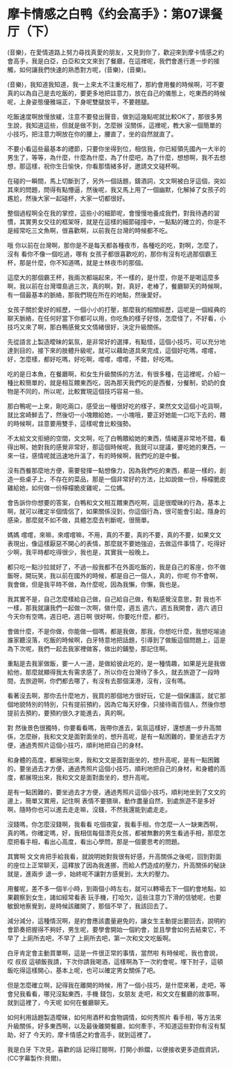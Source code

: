 # 摩卡情感之白鸭《约会高手》：第07课餐厅（下）

(音樂)，在愛情道路上努力尋找真愛的朋友，又見到你了，歡迎來到摩卡情感之約會高手，我是白亞，白亞和文文來到了餐廳，在這裡呢，我們會進行進一步的接觸，如何讓我們快速的熟悉對方呢，(音樂)，(音樂)。

(音樂)，我知道我知道，我一上來太不注重吃相了，那約會用餐的時候啊，可不要真的以為自己是去吃飯的，要更多地把註意力，放在自己的儀態上，吃東西的時候呢，上身姿態優雅端正，下身呢雙腿放平，不要翹腿。

吃飯速度啊放慢放緩，注意不要發出聲音，做到這幾點呢就比較OK了，那很多男生說，我知道這些，但就是做不到，怎麼辦 沒關係，這裡呢，教大家一個簡單的小技巧，把注意力啊放在你的腰上，腰直了，坐的自然就直了。

不要小看這些最基本的禮節，只要你坐得到位，相信我，你已經領先國內一大半的男生了，等等，為什麼，什麼為什麼，為了什麼吧，為了什麼，想想啊，我不去想想，那這樣，祝你生日愉快，你看那情緒多好，邀請文文碰杯啊。

在碰的一瞬間，馬上切斷到了，另外一個話題，鑄酒詞，文文啊被白牙這個，突如其來的問題，問得有點懵逼，然後呢，我又馬上用了一個幽默，化解掉了女孩子的尷尬，然後大家一起碰杯，大家一切都很好。

整個過程啊全在我的掌控，這些小的細節呢，會慢慢地養成我們，對我待遇的習慣，其實男女交往的框架呀，就是在這樣的細節碰撞中，一點點的確立的，你是不是經常吃三文魚啊，很喜歡啊，以前我在台灣的時候都不吃。

哦 你以前在台灣啊，那你是不是每天都各種夜市，各種吃的吃，對啊，怎麼了，沒有 看你不像一個吃過，哪有 女孩子都很喜歡吃的，那你有沒有吃過那個霸王杯，那是什麼，你不知道嗎，就是士林夜市的那個。

這麼大的那個霸王杯，我兩次都端起來，不一樣的，是什麼，你是不是喝這麼多啊，我以前在台灣環島過三次，真的啊，對，真好，老棒了，餐廳聊天的時候啊，有一個最基本的脈絡，那我們現在所在的地點，然後愛好。

女孩子關於愛好的經歷，一個小小的打壓，那麼我的相關經歷，這呢是一個經典的聊天脈絡，在任何好當下你都可以用，你吃魚的樣子好怪，怎麼怪了，不好看，小技巧又來了啊，那白鴨感覺文文情緒很好，決定升級關係。

先從語言上製造曖昧的氣氛，是非常好的選擇，有點怪，這個小技巧，可以充分地達到目的，接下來的肢體升級呢，就可以藉助道具來完成，這個好吃嗎，嚐嚐，好，怎麼樣，都好吃嗎，好吃啊，嚐嚐，嚐嚐，不錯，好吃嗎。

吃的是日本魚，在餐廳啊，和女生升級關係的方法，有很多種，在這裡呢，介紹一種比較簡單的，就是相互餵東西吃，因為那天我們吃的是西餐，分餐制，奶奶的食物是不同的，所以呢，比較實現這個技巧容易一些。

那白鴨呢一上來，剛吃兩口，感受出一種很好吃的樣子，果然文文這個小吃貨啊，就比宮崎鮮去了，然後切一小塊餵給她，一小塊哦，要正好她能一口吃下去的，餵的時候啊，註意要用雙手，這樣呢會比較強勢。

不太給文文拒絕的空間，文文啊，吃了白鴨餵給她的東西，情緒還非常地不錯，看得出啊，她對我的感覺非常好，那這個時候呢，我就可以提議，要吃她的東西，一來一往，感情呢就迅速地升溫了，有的時候啊，我們吃的是中餐。

沒有西餐那麼地方便，需要發揮一點想像力，因為我們吃的東西，都是一樣的，創造一些桌子上，不存在的菜品，那是一個非常好的方法，比如說做一份，檸檬脆皮雞給她，如何做一份檸檬脆皮雞呢，二位媽。

會告訴你你想要的答案，白鴨和文文相互餵東西吃啊，這是很曖昧的行為，基本上啊，就可以確定半個情侶了，如果關係沒到，你這個行為，很可能會引起，隱身的感染，那麼就不如不做，具體怎麼去判斷呢，很簡單。

媽媽 嚐嚐，來嘛，來嚐嚐嘛，不用，真的不要，真的不要，真的不要，如果文文表現出，像這樣厭惡不開心的表情，那麼就不要她強迫，去做這件事情了，吃得好少啊，我平時都吃得很少，我也是，其實我一般晚上。

都只吃一點沙拉就好了，不過一般我都不在外面吃飯的，我是自己的客座，你不做飯呀，開玩笑，我以前在國外的時候，都是自己一個人，真的，你呢 你不會啊，我會做，但是我平時不做，為什麼呢，因為我懶，你懶，我也是。

我其實不是，自己怎麼樣給自己做，自己給自己做，有點感覺沒意思，對 我也不一樣，那我就讓我們一起做一次啊，做什麼，週五 週六，週五我開會，週六 週日今天你有空嗎，週日吧，週日啊 很好啊，你要吃什麼，都行。

會做什麼，不是你做，你能做一個嗎，都是我做，那我，你想吃什麼，我想吃喻迪誰家聽沒落，吃飯的時候啊，白牙特意地把話題，引導到了做飯這個問題上，這是為下次呢，我們一起去我家裡做客，做出的鋪墊，那記住啊。

重點是去我家做飯，要一人一道，是做給彼此吃的，是一種情趣，如果是光是我做給他，那麼就顯得我太有需求感了，所以你在台灣待了多久，就去旅遊了一段時間，去旅遊啊，你們都去哪了，有沒有去那個漢港，沒有，沒有嗎。

看著沒去啊，那你去什麼地方，我買的那個地方很好玩，它是一個保護區，就它那個地貌特別的特別，只有提前預約，因為它每天好像，只接待兩百個人，然後你想提前去預約，要預約很久才能進去，真的啊。

對 然後景色很獨特，你要看看嗎，我帶你進去，氣氛這樣好，還想進一步升高關係，怎麼辦，我和文文是面對面坐的，想升高呢，是有一點困難的，要坐過去才方便，通過秀照片這個小技巧，順利地把自己的身材。

和身體的高度，都展現出來，我和文文是面對面坐的，想升高呢，是有一點困難的，要坐過去才方便，通過秀照片這個小技巧，順利地把自己的身材，和身體的高度，都展現出來，我和文文是面對面坐的，想升高呢。

是有一點困難的，要坐過去才方便，通過秀照片這個小技巧，順利地坐到了文文的邊上，簡單又實用，記住啊 表情不要猥瑣，動作盡量自然，到處旅遊不是多好啊，隨時你也可以進去走走嘛，沒錢，不然我還能到處走走。

沒錢嗎，你怎麼沒錢啊，我看看 吃個夜宴，我看手相，你怎麼一人一缺東西啊，真的嗎，你確定嗎，好，我相信每個漂亮女孩，都被無數的男生看過手相，那麼怎麼把看手相，看出心高度，看出心學問，那是一個要思考的問題。

其實啊 文文肯把手給我看，就說明她對我很有好感，升高關係之後呢，回到對面的座位上正常聊天，這釋放了因為我進挪，而給人們造成的壓力，升高關係的秘訣就是，進兩步 退一步，始終呢不讓對方感覺到，太大的壓力。

用餐呢，差不多一個半小時，到兩個小時左右，就可以轉場去下一個約會地點，如果觀察到女生，諸如經常看表 玩手機，打哈欠，這些注意力下滑的信號呢，也要敏銳地察覺到，是時候該離開了，那個不早了，我該回去了。

減分減分，這種情況啊，是約會應該盡量避免的，讓女生主動提出要回去，說明約會節奏把握得不夠好，男生呢，要學會開始一個約會，並且學會如何去結束它，不早了 上廁所去吧，不早了 上廁所去吧，第一次和文文吃飯啊。

白牙肯定會主動買單啊，這是一件很正常的事情，當然啦 有時候呢，我也會說，哎 叔叔 這頓飯我請，下次你請我喝酒，這樣啊為下一次約會呢，埋下肘子，這頓飯吃得這樣開心，基本上呢，也可以確定男女關係了吧。

但是怎麼確立啊，記得我在離開的時候，用了一個小技巧，是什麼來著，走吧，等會兒我看看，哪兒沒點東西，手機 錢包，女朋友 走吧，和文文在餐廳的故事啊，就到這裡了，今天呢 如何在餐廳聊天。

如何利用話題製造曖昧，如何用酒杯和食物調情，如何秀照片 看手相，等方法來升級關係，好多東西啊，以及最後離開餐廳，如何牽手，不知道這些對你有沒有幫助，好了 今天的，摩卡情感之約會高手，就到這裡了。

我是白牙 下次見，喜歡的話 記得訂閱啊，打開小鈴鐺，以便接收更多遊戲資訊，(CC字幕製作:貝爾)。